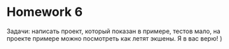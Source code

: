 # Homework 6

Задачи: написать проект, который показан в примере, тестов мало, на проекте примере можно посмотреть как летят экшены. Я в вас верю! )
